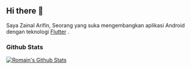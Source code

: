 ## Hi there 👋

Saya Zainal Arifin, Seorang yang suka mengembangkan aplikasi Android dengan teknologi [Flutter](https://github.com/flutter/flutter) .

### Github Stats

[![Romain's Github Stats](https://github-readme-stats.vercel.app/api?username=zaenalarifin12&count_private=true&theme=default&show_icons=true)](https://github.com/zaenalarifin12)

